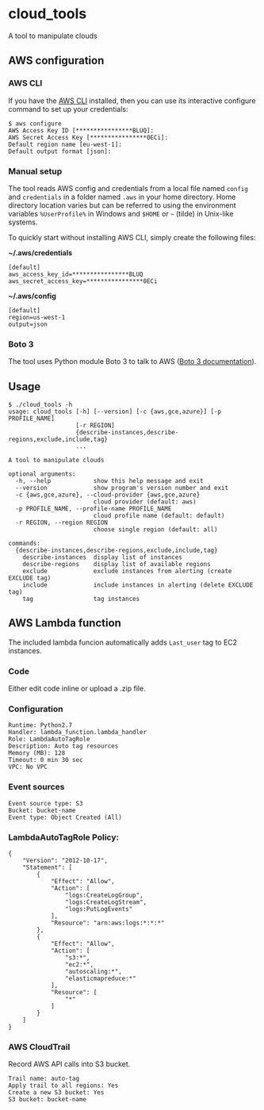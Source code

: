 # cloud_tools
A tool to manipulate clouds

## AWS configuration
### AWS CLI
If you have the [AWS CLI](http://docs.aws.amazon.com/cli/latest/userguide/cli-chap-getting-started.html) installed, then you can use its interactive configure command to set up your credentials:

    $ aws configure
    AWS Access Key ID [****************BLUQ]:
    AWS Secret Access Key [****************0ECi]:
    Default region name [eu-west-1]:
    Default output format [json]:


### Manual setup
The tool reads AWS config and credentials from a local file named `config` and `credentials` in a folder named `.aws` in your home directory. Home directory location varies but can be referred to using the environment variables `%UserProfile%` in Windows and `$HOME` or `~` (tilde) in Unix-like systems.

To quickly start without installing AWS CLI, simply create the following files:

**~/.aws/credentials**

    [default]
    aws_access_key_id=****************BLUQ
    aws_secret_access_key=****************0ECi


**~/.aws/config**

    [default]
    region=us-west-1
    output=json


### Boto 3
The tool uses Python module Boto 3 to talk to AWS ([Boto 3 documentation](http://boto3.readthedocs.org/en/latest/guide/configuration.html)).

## Usage

~~~
$ ./cloud_tools -h
usage: cloud_tools [-h] [--version] [-c {aws,gce,azure}] [-p PROFILE_NAME]
                   [-r REGION]
                   {describe-instances,describe-regions,exclude,include,tag}
                   ...

A tool to manipulate clouds

optional arguments:
  -h, --help            show this help message and exit
  --version             show program's version number and exit
  -c {aws,gce,azure}, --cloud-provider {aws,gce,azure}
                        cloud provider (default: aws)
  -p PROFILE_NAME, --profile-name PROFILE_NAME
                        cloud profile name (default: default)
  -r REGION, --region REGION
                        choose single region (default: all)

commands:
  {describe-instances,describe-regions,exclude,include,tag}
    describe-instances  display list of instances
    describe-regions    display list of available regions
    exclude             exclude instances from alerting (create EXCLUDE tag)
    include             include instances in alerting (delete EXCLUDE tag)
    tag                 tag instances
~~~

## AWS Lambda function
The included lambda funcion automatically adds `Last_user` tag to EC2 instances.

### Code
Either edit code inline or upload a .zip file.

### Configuration
    Runtime: Python2.7
    Handler: lambda_function.lambda_handler
    Role: LambdaAutoTagRole
    Description: Auto tag resources
    Memory (MB): 128
    Timeout: 0 min 30 sec
    VPC: No VPC

### Event sources
    Event source type: S3
    Bucket: bucket-name
    Event type: Object Created (All)

### LambdaAutoTagRole Policy:
~~~
{
    "Version": "2012-10-17",
    "Statement": [
        {
            "Effect": "Allow",
            "Action": [
                "logs:CreateLogGroup",
                "logs:CreateLogStream",
                "logs:PutLogEvents"
            ],
            "Resource": "arn:aws:logs:*:*:*"
        },
        {
            "Effect": "Allow",
            "Action": [
                "s3:*",
                "ec2:*",
                "autoscaling:*",
                "elasticmapreduce:*"
            ],
            "Resource": [
                "*"
            ]
        }
    ]
}
~~~

### AWS CloudTrail
Record AWS API calls into S3 bucket.

    Trail name: auto-tag
    Apply trail to all regions: Yes
    Create a new S3 bucket: Yes
    S3 bucket: bucket-name
